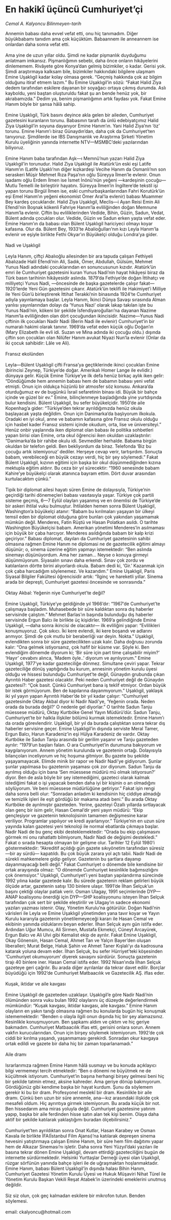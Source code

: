 # En hakikî üçüncü Cumhuriyet’çi

*Cemal A. Kalyoncu Bilinmeyen-tarih*

<div>
 <p>
  <font>
   Annemin babası daha evvel vefat etti, onu hiç tanımadım. Diğer büyükbabamı tanıdım ama çok küçüktüm. Babaannem ile anneannem ise onlardan daha sonra vefat etti.
   <br/>
   <br/>
   Ama yine de uzun yıllar oldu. Şimdi ne kadar pişmanlık duyduğumu anlatmam imkansız. Pişmanlığımın sebebi, daha önce onların hikâyelerini dinlememem. Rivâyete göre Konya’dan gelmiş bizimkiler, o kadar. Gerisi yok. Şimdi araştırmaya kalksam bile, bizimkiler hakkındaki bilgilere ulaşmam Emine Uşaklıgil kadar kolay olmasa gerek. “Geçmiş hakkında çok az bilgim olduğunu itiraf etmem lazım.” Bu Emine Uşaklıgil’in sözü: “Fakat Halid Ziya dedem tarafından eskilere dayanan bir soyağacı ortaya çıkmış durumda. Aslı kayboldu, yeni baştan oluşturuldu fakat şu an bende henüz yok, bir akrabamızda.” Dedim ya, benim pişmanlığımın artık faydası yok. Fakat Emine Hanım böyle bir şansa hâlâ sahip.
   <br>
    <br>
     Emine Uşaklıgil, Türk basını deyince akla gelen bir aileden, Cumhuriyet gazetesini kuranların torunu. Babasının tarafı da ünlü edebiyatçımız Halid Ziya Uşaklıgil’in soyuna dayanıyor Emine Hanım’ın. Yani Halid Ziya’nın ‘öz’ torunu. Emine Hanım’ı biraz Günaydın’dan, daha çok da Cumhuriyet’ten tanıyoruz. Şimdilerde ise IBS Danışmanlık ve Araştırma Şirketi Yönetim Kurulu üyeliğinin yanında internette NTV—MSMBC’deki yazılarından biliyoruz.
     <br>
      <br>
       Emine Hanım baba tarafından Aşk—ı Memnû’nun yazarı Halid Ziya Uşaklıgil’in torunudur. Halid Ziya Uşaklıgil ile Atatürk’ün eski eşi Latife Hanım’ın (Latife Uşaklı’nın diğer kızkardeşi Vecihe Hanım da Osmanlı’nın son seraskeri Müşir Mehmet Rıza Paşa’nın oğlu Süreyya İlmen’le evlenir. Onun işadamı oğlu Erdem İlmen ise İsmet İnönü’nün yeğeni —kardeşinin çocuğu— Mutlu Temelli ile birleştirir hayatını. Süreyya İlmen’in İngiltere’de tekstil işi yapan torunu Birgül İlmen ise, eski cumhurbaşkanlarından Fahri Korutürk’ün eşi Emel Hanım’ın yeğeni ekonomist Ömer Aral’la evlenir) babası Muammer Bey kardeş çocuklarıdır. Halid Ziya Uşaklıgil, Meclis—i Ayan Reisi Emin Ali Efendi’nin Boşnak kökenli Fahriye Hanım’la evliliğinden doğan Memnune Hanım’la evlenir. Çiftin bu evliliklerinden Vedide, Bihin, Güzin, Sadun, Vedat, Bülent adında çocukları olur. Vedide, Güzin ve Sadun erken yaşta vefat eder. Emine Hanım’ın da babası olan Bülent Uşaklıgil hariciyeci olmayı koyar kafasına. Olur da. Bülent Bey, 1933’te Abalioğulları’nın kızı Leyla Hanım’la evlenir ve eşiyle birlikte Fethi Okyar’ın Büyükelçi olduğu Londra’ya gider.
       <br>
        <br>
         Nadi ve Uşaklıgil
         <br/>
         <br/>
         Leyla Hanım, çiftçi Abalıoğlu ailesinden bir ara tapuda çalışan Fethiyeli Abalızade Halil Efendi’nin Ali, Sadık, Ömer, Abdullah, Gülsüm, Mehmet Yunus Nadi adındaki çocuklarından en sonuncusunun kızıdır. Atatürk’ün emri ile Cumhuriyet gazetesini kuran Yunus Nadi’nin hayat hikâyesi biraz da Türk basın tarihinin hikâyesidir aslında. 1879’da Fethiye’de doğan İttihatçı ve milliyetçi Yunus Nadi, —öncesinde de başka gazetelerde çalışır fakat— 1920’lerde Yeni Gün gazetesini çıkarır. Atatürk’ün teklifi ile Hakimiyet’i Milliye ile Yeni Gün’ü birleştirerek İttihat Terakki’nin binasında 1924’te Cumhuriyet adıyla yayınlamaya başlar. Leyla Hanım, İkinci Dünya Savaşı sırasında Alman yanlısı yayınlarından dolayı da ‘Yunus Nazi’ olarak lakap takılan işte bu Yunus Nadi’nin, kökeni bir şekilde İsfendiyaroğulları’na dayanan Nazime Hanım’la evliliğinden olan dört çocuğundan ikincisidir. Nazime—Yunus Nadi çiftinin ilk çocukları Nadir Nadi (Berin Nadi ile evlenir) Cumhuriyet’in bir numaralı hakimi olarak tanınır. 1969’da vefat eden küçük oğlu Doğan’ın (Mary Elizabeth ile evli idi. Suzan ve Mina adında iki çocuğu oldu.) dışında çiftin son çocukları olan Nilüfer Hanım avukat Niyazi Nun’la evlenir (Onlar da iki çocuk sahibidir: Lâle ve Ali).
         <br/>
         <br/>
         Fransız ekolünden
         <br/>
         <br/>
         Leyla—Bülent Uşaklıgil çifti Fransa’ya geçtiklerinde ikinci çocukları Emine (birincisi Zeynep, Türkiye’de doğar. Amerikalı Homer Lange ile evlidir.) dünyaya gelir. Küçük Emine Türkiye’ye ilk defa henüz birkaç aylık iken gelir: “Döndüğümde hem annemin babası hem de babamın babası yeni vefat etmişti. Onun için oldukça hüzünlü bir atmosfer söz konusu. Ankara’da oturduğumuz ev de bugünkü İsrail sefaretinin binası idi. Büyük bir bahçe içinde ve güzel bir ev.” Emine, bilinçlenmeye başladığında yine yurtdışında bulur kendisini. Bülent Uşaklıgil, bu sefer büyükelçidir. 1950’de aile Kopenhag’a gider: “Türkiye’den tekrar ayrıldığımızda henüz okula başlayacak yaşta değildim. Onun için Danimarka’da başlıyorum ilkokula. Oradaki en iyi okul, anne ve babamın kafasına göre Fransız okulu olduğu için hasbel kader Fransız sistemi içinde okudum, orta, lise ve üniversiteyi.” Henüz onbir yaşlarında iken diplomat olan babası ile politika sohbetleri yapan birisi olan Emine, orta okul öğrencisi iken okuldan uzaklaştırılır: “Danimarka’da bir rahibe okulu idi. Sevmediler herhalde. Babama birgün okuldan bir telefon geldi. Ben bekliyordum da biraz. Telefonda ‘Biz bu çocuğu artık istemiyoruz’ dediler. Herşeye cevap verir, tartışırdım. Sonuçta babam, verebileceği en büyük cezayı verdi, hiç bir şey söylemedi.” Fakat Bülent Uşaklıgil, kızının eğitimi için başka bir okul düşünmediğinden kızına mektupla eğitim aldırır. Bu ceza bir yıl sürecektir: “1960 senesinde babam Kahire’ye büyükelçi olarak atanınca bayram ettim. Dört duvar arasından kurtulacaktım çünkü.”
         <br/>
         <br/>
         Tipik bir diplomat ailesi hayatı süren Emine de dolayısıyla, Türkiye’nin geçirdiği tarihi dönemeçleri babası vasıtasıyla yaşar. Türkiye çok partili sisteme geçmiş, 6—7 Eylül olayları yaşanmış ve en önemlisi de Türkiye’de bir askeri ihtilal vuku bulmuştur. İhtilalden hemen sonra Bülent Uşaklıgil, Washington’a büyükelçi atanır: “Babam bu kırılmaları yaşayan bir ülkeyi temsil eden bir diplomat olduğuna göre bunları çok yakından yaşamamak mümkün değil. Menderes, Fatin Rüştü ve Hasan Polatkan asıldı. O tarihte Washington Büyükelçisi babam. Amerikan yönetimi Menderes’in asılmaması için büyük bir çaba harcıyor. Menderes asıldığında babam bir kalp krizi geçiriyor.” Babası diplomat, dayıları da Cumhuriyet gazetesinin sahibi olmasına rağmen Emine Hanım ne diplomasi ne de gazetecilik eğitimi almayı düşünür; o, sinema üzerine eğitim yapmayı istemektedir: “Ben aslında sinemayı düşünüyordum. Ama her zaman... Neyse o konuya girmeyi düşünmüyorum. Siyasalın sınavı daha erkendi. Sınav çok zordu ve katılanların dörtte birini alıyorlardı okula. Babam dedi ki, ‘Gir.’ Kazanmak için çok çaba harcadığım söylenemez. Ve kazandım.” Emine Uşaklıgil, Paris Siyasal Bilgiler Fakültesi öğrencisidir artık: “İlginç ve hareketli yıllar. Sinema arada bir depreşti, Cumhuriyet gazetesi öncesinde ve sonrasında.”
         <br/>
         <br/>
         Oktay Akbal: Yeğenin niye Cumhuriyet’te değil?
         <br/>
         <br/>
         Emine Uşaklıgil, Türkiye’ye geldiğinde yıl 1966’dır: “1967’de Cumhuriyet’te çalışmaya başladım. Muhasebede bir süre kaldıktan sonra dış haberler servisinde çalıştım.” Mehmet Barlas’ın başında bulunduğu dış haberler servisinde Ergun Balcı ile birlikte üç kişidirler. 1969’a gelindiğinde Emine Uşaklıgil, —daha sonra ikincisi de olacaktır— ilk evliliğini yapar: “Evlilikleri konuşmuyoruz. Çok sıkıcı. İki kere evlendi, iki kere boşandı ve adlarını anmıyor. Şimdi de çok mutlu bir beraberliği var deyin. Nokta.” Uşaklıgil, evlendikten sonra bir süre gazetecilikten uzak kalır. Daha doğrusu zorunda kalır: “Ona gelmek istiyorsanız, çok hafif bir küsme var. Şöyle ki. Ben evlendiğim dönemde diyorum ki; ‘Bir süre için part time çalışabilir miyim?’ ‘Hayır’ cevabını alınca, ‘Madem öyle..’ diyorum ve ayrılıyorum.” Emine Uşaklıgil, 1977’ye kadar gazeteciliğe dönmez. Simultane çeviri yapar. Tekrar gazeteciliğe dönüş yaptığında bu kurum, annesinin yönetim kurulu üyesi olduğu ve hissesi bulunduğu Cumhuriyet’te değil, Günaydın grubunda çıkan Ayrıntılı Haber gazetesi olacaktır. Peki neden Cumhuriyet değil de Günaydın gazetesi?: “Çok basit. Çünkü Cumhuriyet bana iş teklif etmiyor. Ordan büyük bir istek görmüyorum. Ben de kapılarına dayanmıyorum.” Uşaklıgil, yaklaşık iki yıl yayın yapan Ayrıntılı Haber’de bir yıl kadar çalışır: “Cumhuriyet gazetesinde Oktay Akbal diyor ki Nadir Nadi’ye, ‘Yeğenin orada. Neden orada da burada değil?’ O nedenle gel diyorlar.” O tarihte Sadun Tanju müessese müdürü, Oktay Kurtböke Genel Yayın Müdürü’dür. Sadun Tanju, Cumhuriyet’te bir halkla ilişkiler bölümü kurmak istemektedir. Emine Hanım’ı da orada görevlendirir. Uşaklıgil, bir yıl da burada çalıştıktan sonra tekrar dış haberler servisine geçer. Emine Uşaklıgil’in dışında serviste Meral Tamer, Ergun Balcı, Harun Karadeniz’in eşi Hülya Karadeniz de vardır. Oktay Kurtböke ile Sadun Tanju arasında bir gerilim yaşanır ve Tanju gazeteden ayrılır: “1979’un başları falan. O ara Cumhuriyet’in durumuna bakıyorum ve kaygılanıyorum. Annem yönetim kurulunda ve gazetenin ortağı. Dolayısıyla bilançoları inceliyorum ve hiç hoşuma gitmiyor. Bu gazete bu şekilde yaşayamayacak. Elimde minik bir rapor ve Nadir Nadi’ye gidiyorum. Şunlar şunlar yapılmasa bu gazetenin yaşaması çok zor diyorum. Sadun Tanju da ayrılmış olduğu için bana ‘Sen müessese müdürü mü olmak istiyorsun?’ diyor. Ben de asla böyle bir şey istemediğimi, gazeteci olarak kalmak istediğimi fakat o işi yapacak benden daha iyi bir kişinin o an olmadığını söylüyorum. Ve beni müessese müdürlüğüne getiriyor.” Fakat işin rengi daha sonra belli olur: “Sonradan anladım ki kendisinin hiç ciddiye almadığı ve temizlik işleri ile eşit gördüğü bir makama atadı beni.” Bu arada Oktay Kurtböke de ayrılmıştır gazeteden. Yerine, gazeteyi Özallı yıllarda sırtlayacak olan genç bir isim gelir, Hasan Cemal’dir yeni yayın müdürü: “Ekip gençleşiyor ve gazetenin teknolojisinin tamamen değişmesine karar veriliyor. Programlar yapılıyor ve kredi ayarlanıyor.” Türkiye’nin en uzun süre yayında kalan gazetesi yeni teknoloji ile normal ebatlarda çıkmaya başlar. Nadir Nadi de bu genç ekibi desteklemektedir: “Orada bu ekip çalışmasını görmek mi onu rahatlattı bilmiyorum, Nadir Nadi de değişimi destekledi.” Fakat o sırada hesapta olmayan bir gelişme olur. Tarihler 12 Eylül 1980’i göstermektedir: “Akreditif açıldığı gün gazete sıkıyönetim tarafından süresiz —bir ay sürdü— kapatıldı. Bu çok büyük zarara yol açtı tabii. Nadir Nadi de sürekli mahkemelere gidip geliyor. Gazetenin bu şartlara dayanıp dayanmayacağı belli değil.” Fakat Cumhuriyet o dönemde bile kendisine bir ortak arayışında olmaz: “O dönemde Cumhuriyet kesinlikle bağımsızlığını çok önemsiyor.” Uşaklıgil, Cumhuriyet’i yeni baştan yapılandırma sürecinde 1992 yılına kadar gazetede kalır. Bu sürede gazetenin reklam gelirleri büyük ölçüde artar, gazetenin satışı 130 binlere ulaşır. 1991’de İlhan Selçuk’un başını çektiği olaylar patlak verir. Osman Ulagay, 1991 seçimlerinde DYP—ANAP koalisyonu önerdiği için DYP—SHP koalisyonunu isteyen İlhan Selçuk tarafından çok sert bir şekilde eleştirilir ve Ulagay’ın sadece ekonomi yazıları yazması istenir. Olay, Yönetim Kurulu’na götürülür. Doğan Nadi’nin vârisleri ile Leyla ve Emine Uşaklıgil yönetimden yana tavır koyar ve Yayın Kurulu kararıyla gazetenin yönetilemeyeceği kararı ile Hasan Cemal ve ekibinin yanında olduklarını beyan ederler. İlhan Selçuk aynı gün istifa eder. Ardından Uğur Mumcu, Ali Sirmen, Mustafa Ekmekçi, Cüneyt Arcayürek, Ergun Balcı ve Ali Ulvi gibi Kemalist ekip de ayrılır. Fakat Emine Uşaklıgil, Okay Gönensin, Hasan Cemal, Ahmet Tan ve Yalçın Bayer’den oluşan liberalleri; Murat Belge, Haluk Şahin ve Ahmet Taner Kışlalı’yı da kadrosuna katarak yoluna devam eder. İlhan Selçuk, bu sefer Hürriyet’teki köşesinden ‘Cumhuriyet okumuyorum’ diyerek savaşını sürdürür. Sonuçta gazetenin tirajı 40 binlere iner. Hasan Cemal istifa eder. 1992 Nisan’ında İlhan Selçuk gazeteye geri çağrılır. Bu arada diğer ayrılanlar da tekrar davet edilir. Borçlar büyüdüğü için 1992’de Cumhuriyet Matbaacılık ve Gazetecilik AŞ. iflas eder.
         <br/>
         <br/>
         Kuşak, iktidar ve aile kavgası
         <br/>
         <br/>
         Emine Uşaklıgil de gazeteden uzaklaşır. Uşaklıgil’e göre Nadir Nadi’nin ölümünden sonra vuku bulan 1992 olaylarını üç düzeyde değerlendirmek mümkündür: “Kuşak kavgası, iktidar kavgası, aile kavgası.” Emine Hanım olayların en yakın tanığı olmasına rağmen bu konularda bugün hiç konuşmak istememektedir: “Benden o olayla ilgili onun dışında hiç bir şey alamazsınız. Kesinlikle konuşmuyorum. Ben şapkamı aldım ve çıktım ve hiç geriye bakmadım. Cumhuriyet Matbaacılık iflas etti, gerisini onlara sorun. Annem vakfın kurucularından. Onun için birşey söylemek istemiyorum. 1992’de çok ciddi bir kırılma yaşandı, yaşanmaması gerekirdi. Sonradan okur kavgaya ortak edildi ve gazete bir daha hiç bir zaman toparlanamadı.”
         <br/>
         <br/>
         Aile dramı
         <br/>
         <br/>
         Israrlarımıza rağmen Emine Hanım hâlâ susmayı ve bu konuda açıklayıcı bilgi vermemeyi tercih etmektedir: “Ben o dönemi ne büyütmek ne de küçültmek istiyorum. Cumhuriyet’in başına herhangi birşey gelmesi beni hiç bir şekilde tatmin etmez, aksine kahreder. Ama geriye dönüp bakmıyorum. Gördüğünüz gibi kendime başka bir hayat kurdum. Şunu da söylemem gerekir ki bu bir dram. Profesyonel meslekî bir dram. Kesinlikle bir aile dramı. Çünkü ben uzun bir süre annemle, ana—kız arasındaki ilişkide çok mesafeli oldum. Hiç ayrıntıya girmek istemiyorum. Bu arada küçük bir not. Ben hissedarım ama miras yoluyla değil. Cumhuriyet gazetesine yatırım yapıp, başka bir aile ferdinden hisse satın alan tek kişi benim. Olaya daha aktif bir şekilde katılarak yaklaştığımı buradan ölçebilirsiniz.”
         <br/>
         <br/>
         Cumhuriyet’ten ayrıldıktan sonra Onat Kutlar, Hasan Karabey ve Osman Kavala ile birlikte İFA(İstanbul Film Ajansı)’na katılarak depreşen sinema hevesini yatıştırmaya çalışan Emine Hanım, bir süre hem film dağıtımı yapar hem de Alkazar Sineması’nı işletir. Daha sonra Yeni Yüzyıl’daki yazıları ile basına tekrar dönen Emine Uşaklıgil, devam ettirdiği gazeteciliğini bugün de internette sürdürmektedir. Helsinki Yurttaşlar Derneği üyesi olan Uşaklıgil, rüzgar sörfünün yanında bahçe işleri ile de uğraşmaktan hoşlanmaktadır. Emine Hanım, babası Bülent Uşaklıgil’in dışında halası Bihin Hanım, Cumhuriyet Gazetesi Yönetim Kurulu Üyesi ve Hukuk Müşaviri Nihat Türel ile Yönetim Kurulu Başkan Vekili Reşat Atabek’in üzerindeki emeklerini unutmuş değildir.
         <br/>
         <br/>
         Siz siz olun, çok geç kalmadan eskilere bir mikrofon tutun. Benden söylemesi.
         <br/>
         <br/>
         email: ckalyoncu@hotmail.com
         <br/>
         <br/>
         <br/>
        </br>
       </br>
      </br>
     </br>
    </br>
   </br>
  </font>
 </p>
 <p>
  <font>
   (Bu yazı 219 kez okunmuştur)
  </font>
 </p>
</div>


Kaynak: [www.aksiyon.com.tr](http://www.aksiyon.com.tr:80/yazdir.php?id=13685), [web.archive.org (arşiv bağlantısı)](http://web.archive.org/web/20050223015127/http://www.aksiyon.com.tr:80/yazdir.php?id=13685)
